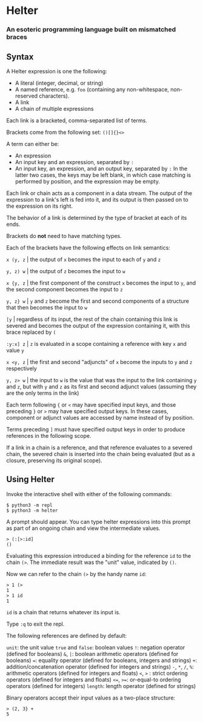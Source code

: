 

# Helter
### An esoteric programming language built on mismatched braces

## Syntax

A Helter expression is one the following:
- A literal (integer, decimal, or string)
- A named reference, e.g. `foo` (containing any non-whitespace, non-reserved characters).
- A link
- A chain of multiple expressions

Each link is a bracketed, comma-separated list of terms.

Brackets come from the following set: `()[]{}<>`

A term can either be:
 - An expression
 - An input key and an expression, separated by `:`
 - An input key, an expression, and an output key, separated by `:`
In the latter two cases, the keys may be left blank, in which case matching is performed by position,
and the expression may be empty.

Each link or chain acts as a component in a data stream. The output of the expression to a link's left is fed into it, and its output is then passed on to the expression on its right.

The behavior of a link is determined by the type of bracket at each of its ends.

Brackets do **not** need to have matching types.

Each of the brackets have the following effects on link semantics:

`x (y, z` | the output of `x` becomes the input to each of `y` and `z`

`y, z) w` | the output of `z` becomes the input to `w`

`x {y, z` | the first component of the construct `x` becomes the input to `y`, and the second component becomes the input to `z`

`y, z} w` | `y` and `z` become the first and second components of a structure that then becomes the input to `w`

`[y` | regardless of its input, the rest of the chain containing this link is severed and becomes the output of the expression containing it, with this brace replaced by `(`

`:y:x] z` | `z` is evaluated in a scope containing a reference with key `x` and value `y`

`x <y, z` | the first and second "adjuncts" of `x` become the inputs to `y` and `z` respectively

`y, z> w` | the input to `w` is the value that was the input to the link containing `y` and `z`, but with `y` and `z` as its first and second adjunct values (assuming they are the only terms in the link)

Each term following `{` or `<` may have specified input keys, and those preceding `}` or `>` may have specified output keys. In these cases, component or adjunct values are accessed by name instead of by position.

Terms preceding `]` must have specified output keys in order to produce references in the following scope.

If a link in a chain is a reference, and that reference evaluates to a severed chain, the severed chain is inserted into the chain being evaluated (but as a closure, preserving its original scope).

## Using Helter

Invoke the interactive shell with either of the following commands:

```
$ python3 -m repl
$ python3 -m helter
```

A prompt should appear. You can type helter expressions into this prompt as part of an ongoing chain and view the intermediate values.

```
> (:[>:id]
()
```
Evaluating this expression introduced a binding for the reference `id` to the chain `(>`.
The immediate result was the "unit" value, indicated by `()`.

Now we can refer to the chain `(>` by the handy name `id`:
```
> 1 (>
1
> 1 id
1
```
`id` is a chain that returns whatever its input is.

Type `:q` to exit the repl.

The following references are defined by default:

`unit`: the unit value
`true` and `false`: boolean values
`!`: negation operator (defined for booleans)
`&`, `|`: boolean arithmetic operators (defined for booleans)
`=`: equality operator (defined for booleans, integers and strings)
`+`: addition/concatenation operator (defined for integers and strings)
`-`, `*`, `/`, `%`: arithmetic operators (defined for integers and floats)
`<`, `>` : strict ordering operators (defined for integers and floats)
`<=`, `>=`: or-equal-to ordering operators (defined for integers)
`length`: length operator (defined for strings)

Binary operators accept their input values as a two-place structure:
```
> (2, 3} +
5
```